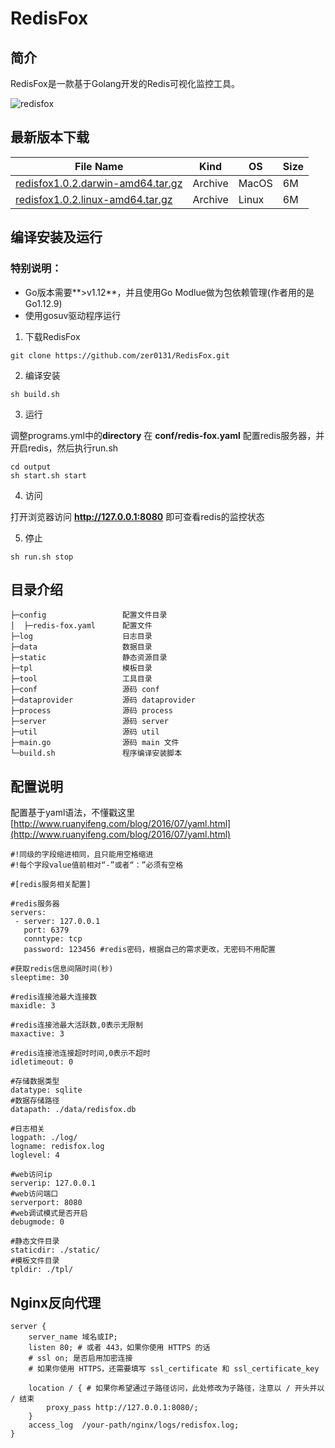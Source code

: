 # RedisFox

## 简介

RedisFox是一款基于Golang开发的Redis可视化监控工具。

![redisfox](./redisfox.png)

## 最新版本下载

File Name|Kind|OS|Size
------|------|------|------
[redisfox1.0.2.darwin-amd64.tar.gz](http://7xkyq4.com1.z0.glb.clouddn.com/redisfox/redisfox1.0.2.darwin-amd64.tar.gz)|Archive|MacOS|6M
[redisfox1.0.2.linux-amd64.tar.gz](http://7xkyq4.com1.z0.glb.clouddn.com/redisfox/redisfox1.0.2.linux-amd64.tar.gz)|Archive|Linux|6M

## 编译安装及运行

### 特别说明：
* Go版本需要**>v1.12**，并且使用Go Modlue做为包依赖管理(作者用的是Go1.12.9)
* 使用gosuv驱动程序运行

1. 下载RedisFox

```
git clone https://github.com/zer0131/RedisFox.git
```

2. 编译安装

```
sh build.sh
```

3. 运行

调整programs.yml中的**directory**
在 **conf/redis-fox.yaml** 配置redis服务器，并开启redis，然后执行run.sh

```
cd output
sh start.sh start
```

4. 访问

打开浏览器访问 **http://127.0.0.1:8080** 即可查看redis的监控状态

5. 停止

```
sh run.sh stop
```

## 目录介绍

```
├─config                 配置文件目录
│  ├─redis-fox.yaml      配置文件
├─log                    日志目录
├─data                   数据目录
├─static                 静态资源目录
├─tpl                    模板目录
├─tool                   工具目录
├─conf                   源码 conf
├─dataprovider           源码 dataprovider
├─process                源码 process
├─server                 源码 server
├─util                   源码 util
├─main.go                源码 main 文件
└─build.sh               程序编译安装脚本
```

## 配置说明

配置基于yaml语法，不懂戳这里[http://www.ruanyifeng.com/blog/2016/07/yaml.html](http://www.ruanyifeng.com/blog/2016/07/yaml.html)

```
#!同级的字段缩进相同，且只能用空格缩进
#!每个字段value值前相对“-”或者“：”必须有空格

#[redis服务相关配置]

#redis服务器
servers:
 - server: 127.0.0.1
   port: 6379
   conntype: tcp
   password: 123456 #redis密码，根据自己的需求更改，无密码不用配置

#获取redis信息间隔时间(秒)
sleeptime: 30

#redis连接池最大连接数
maxidle: 3

#redis连接池最大活跃数,0表示无限制
maxactive: 3

#redis连接池连接超时时间,0表示不超时
idletimeout: 0

#存储数据类型
datatype: sqlite
#数据存储路径
datapath: ./data/redisfox.db

#日志相关
logpath: ./log/
logname: redisfox.log
loglevel: 4

#web访问ip
serverip: 127.0.0.1
#web访问端口
serverport: 8080
#web调试模式是否开启
debugmode: 0

#静态文件目录
staticdir: ./static/
#模板文件目录
tpldir: ./tpl/
```

## Nginx反向代理

```
server {
    server_name 域名或IP;
    listen 80; # 或者 443，如果你使用 HTTPS 的话
    # ssl on; 是否启用加密连接
    # 如果你使用 HTTPS，还需要填写 ssl_certificate 和 ssl_certificate_key

    location / { # 如果你希望通过子路径访问，此处修改为子路径，注意以 / 开头并以 / 结束
        proxy_pass http://127.0.0.1:8080/;
    }
    access_log  /your-path/nginx/logs/redisfox.log;
}
```



